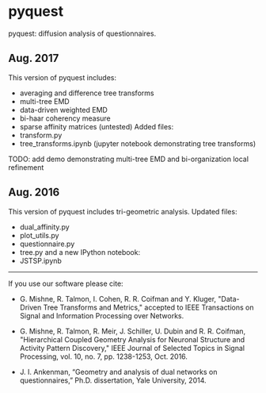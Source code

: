 pyquest
=======

pyquest: diffusion analysis of questionnaires.

Aug. 2017
-----------
This version of pyquest includes: 
* averaging and difference tree transforms 
* multi-tree EMD 
* data-driven weighted EMD
* bi-haar coherency measure
* sparse affinity matrices (untested)
Added files:
* transform.py
* tree_transforms.ipynb (jupyter notebook demonstrating tree transforms)

TODO: 
add demo demonstrating multi-tree EMD and bi-organization local refinement


Aug. 2016
-----------
This version of pyquest includes tri-geometric analysis.
Updated files:
* dual_affinity.py
* plot_utils.py
* questionnaire.py
* tree.py
and a new IPython notebook:
* JSTSP.ipynb



------------------------------------
If you use our software please cite:
* G. Mishne, R. Talmon, I. Cohen, R. R. Coifman and Y. Kluger, "Data-Driven Tree Transforms and Metrics," accepted to IEEE Transactions on Signal and Information Processing over Networks.

* G. Mishne, R. Talmon, R. Meir, J. Schiller, U. Dubin and R. R. Coifman, "Hierarchical Coupled Geometry Analysis for Neuronal Structure and Activity Pattern Discovery," IEEE Journal of Selected Topics in Signal Processing, vol. 10, no. 7, pp. 1238-1253, Oct. 2016.

* J. I. Ankenman, “Geometry and analysis of dual networks on questionnaires,” 
Ph.D. dissertation, Yale University, 2014.
